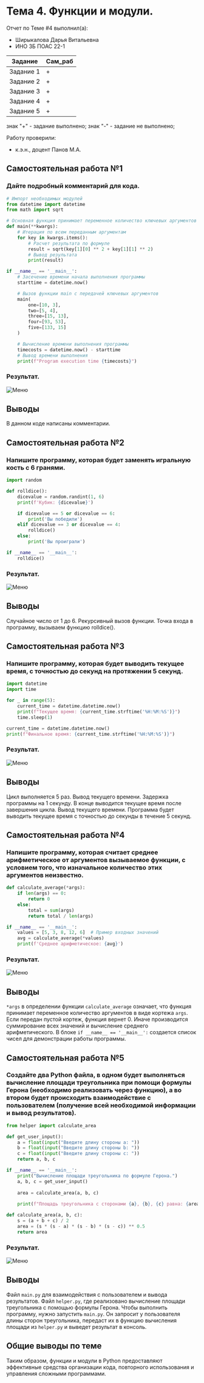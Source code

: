 # Тема 4. Функции и модули. 
Отчет по Теме #4 выполнил(а):
- Ширыкалова Дарья Витальевна
- ИНО ЗБ ПОАС 22-1

| Задание | Сам_раб |
| ------ | ------ |
| Задание 1 | + |
| Задание 2 | + |
| Задание 3 | + |
| Задание 4 | + |
| Задание 5 | + |

знак "+" - задание выполнено; знак "-" - задание не выполнено;

Работу проверили:
- к.э.н., доцент Панов М.А.

## Самостоятельная работа №1
### Дайте подробный комментарий для кода.

```python
# Импорт необходимых модулей
from datetime import datetime
from math import sqrt

# Основная функция принимает переменное количество ключевых аргументов
def main(**kwargs):
    # Итерация по всем переданным аргументам
    for key in kwargs.items():
        # Расчет результата по формуле
        result = sqrt(key[1][0] ** 2 + key[1][1] ** 2)
        # Вывод результата
        print(result)

if __name__ == '__main__':
    # Засечение времени начала выполнения программы
    starttime = datetime.now()

    # Вызов функции main с передачей ключевых аргументов
    main(
        one=[10, 3],
        two=[5, 4],
        three=[15, 13],
        four=[93, 53],
        five=[133, 15]
    )

    # Вычисление времени выполнения программы
    timecosts = datetime.now() - starttime
    # Вывод времени выполнения
    print(f"Program execution time {timecosts}")
```
### Результат.
![Меню](https://github.com/Davishir/Software_engineering/blob/Tema_4/img/tema_4/Capture001.png)

## Выводы

В данном коде написаны комментарии.  

## Самостоятельная работа №2
### Напишите программу, которая будет заменять игральную кость с 6 гранями.

```python
import random

def rolldice():
    dicevalue = random.randint(1, 6)  
    print(f'Кубик: {dicevalue}')

    if dicevalue == 5 or dicevalue == 6:
        print('Вы победили')
    elif dicevalue == 3 or dicevalue == 4:
        rolldice()  
    else:
        print('Вы проиграли')

if __name__ == '__main__':
    rolldice()  

```
### Результат.
![Меню](https://github.com/Davishir/Software_engineering/blob/Tema_3/img/tema_3/Capture002.png)

## Выводы

Случайное число от 1 до 6. Рекурсивный вызов функции. Точка входа в программу, вызываем функцию rolldice(). 
  
## Самостоятельная работа №3
### Напишите программу, которая будет выводить текущее время, с точностью до секунд на протяжении 5 секунд. 

```python
import datetime
import time

for _ in range(5): 
    current_time = datetime.datetime.now()
    print(f"Текущее время: {current_time.strftime('%H:%M:%S')}")  
    time.sleep(1)  

current_time = datetime.datetime.now()
print(f"Финальное время: {current_time.strftime('%H:%M:%S')}") 

```
### Результат.
![Меню](https://github.com/Davishir/Software_engineering/blob/Tema_3/img/tema_3/Capture003.png)

## Выводы
 Цикл выполняется 5 раз. Вывод текущего времени. Задержка программы на 1 секунду. В конце выводится текущее время после завершения цикла.
 Вывод текущего времени. Программа будет выводить текущее время с точностью до секунды в течение 5 секунд.

  
## Самостоятельная работа №4
### Напишите программу, которая считает среднее арифметическое от аргументов вызываемое функции, с условием того, что изначальное количество этих аргументов неизвестно. 

```python
def calculate_average(*args):
    if len(args) == 0:
        return 0
    else:
        total = sum(args)
        return total / len(args)

if __name__ == '__main__':
    values = [5, 3, 8, 12, 6]  # Пример входных значений
    avg = calculate_average(*values)
    print(f'Среднее арифметическое: {avg}')
```
### Результат.
![Меню](https://github.com/Davishir/Software_engineering/blob/Tema_3/img/tema_3/Capture041.png)

## Выводы
`*args` в определении функции `calculate_average` означает, что функция принимает переменное количество аргументов в виде кортежа `args`. Если передан пустой кортеж, функция вернет 0. Иначе производится суммирование всех значений и вычисление среднего арифметического. В блоке `if __name__ == '__main__':` создается список чисел для демонстрации работы программы.


## Самостоятельная работа №5
### Создайте два Python файла, в одном будет выполняться вычисление площади треугольника при помощи формулы Герона (необходимо реализовать через функцию), а во втором будет происходить взаимодействие с пользователем (получение всей необходимой информации и вывод результатов). 

```python
from helper import calculate_area

def get_user_input():
    a = float(input("Введите длину стороны a: "))
    b = float(input("Введите длину стороны b: "))
    c = float(input("Введите длину стороны c: "))
    return a, b, c

if __name__ == '__main__':
    print("Вычисление площади треугольника по формуле Герона.")
    a, b, c = get_user_input()
  
    area = calculate_area(a, b, c)
  
    print(f"Площадь треугольника с сторонами {a}, {b}, {c} равна: {area}")

def calculate_area(a, b, c):
    s = (a + b + c) / 2
    area = (s * (s - a) * (s - b) * (s - c)) ** 0.5
    return area

```
### Результат.
![Меню](https://github.com/Davishir/Software_engineering/blob/Tema_3/img/tema_3/Capture005.png)

## Выводы

Файл `main.py` для взаимодействия с пользователем и вывода результатов.
Файл `helper.py`, где реализовано вычисление площади треугольника с помощью формулы Герона.
Чтобы выполнить программу, нужно запустить `main.py`. 
Он запросит у пользователя длины сторон треугольника, передаст их в функцию вычисления площади из `helper.py` и выведет результат в консоль.
  
## Общие выводы по теме
Таким образом, функции и модули в Python предоставляют эффективные средства организации кода, повторного использования и управления сложными программами.
